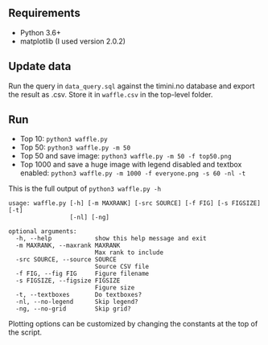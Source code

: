 ## Requirements

* Python 3.6+
* matplotlib (I used version 2.0.2)

## Update data

Run the query in `data_query.sql` against the timini.no database and export the result as .csv. Store it in `waffle.csv` in the top-level folder.

## Run

* Top 10: `python3 waffle.py`
* Top 50: `python3 waffle.py -m 50`
* Top 50 and save image: `python3 waffle.py -m 50 -f top50.png`
* Top 1000 and save a huge image with legend disabled and textbox enabled: `python3 waffle.py -m 1000 -f everyone.png -s 60 -nl -t`

This is the full output of `python3 waffle.py -h`

    usage: waffle.py [-h] [-m MAXRANK] [-src SOURCE] [-f FIG] [-s FIGSIZE] [-t]
                     [-nl] [-ng]
    
    optional arguments:
      -h, --help            show this help message and exit
      -m MAXRANK, --maxrank MAXRANK
                            Max rank to include
      -src SOURCE, --source SOURCE
                            Source CSV file
      -f FIG, --fig FIG     Figure filename
      -s FIGSIZE, --figsize FIGSIZE
                            Figure size
      -t, --textboxes       Do textboxes?
      -nl, --no-legend      Skip legend?
      -ng, --no-grid        Skip grid?

Plotting options can be customized by changing the constants at the top of the script.
